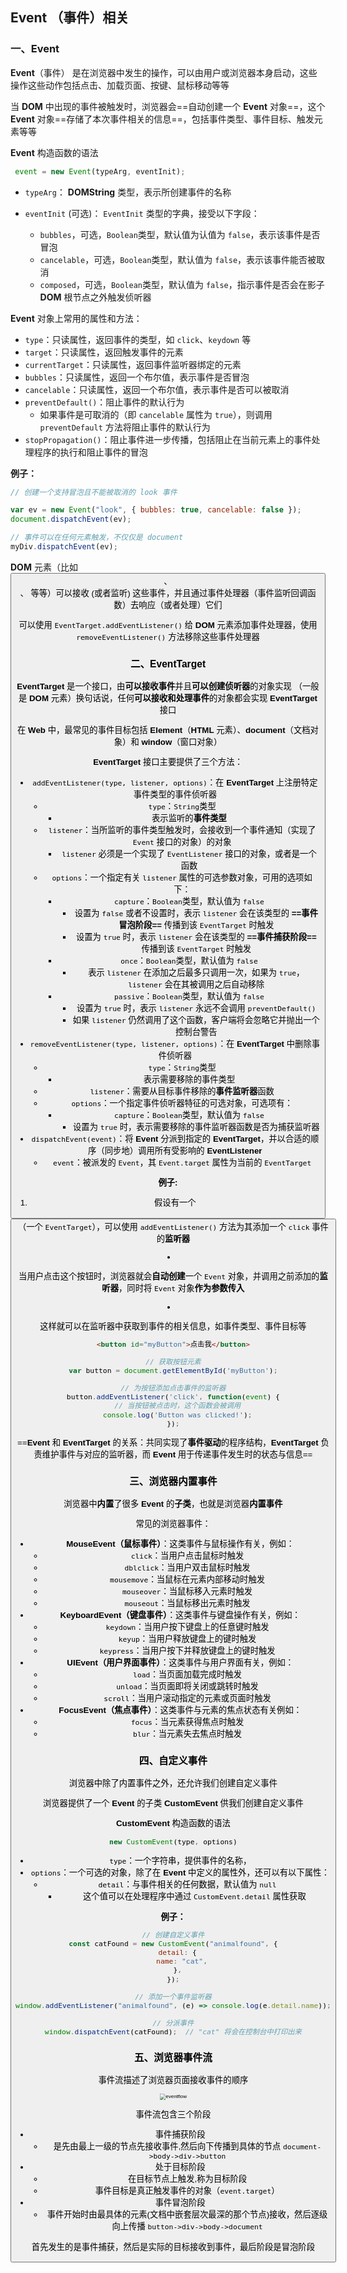 ## Event （事件）相关

### 一、Event

**Event**（事件） 是在浏览器中发生的操作，可以由用户或浏览器本身启动，这些操作这些动作包括点击、加载页面、按键、鼠标移动等等

当 **DOM** 中出现的事件被触发时，浏览器会==自动创建一个 **Event** 对象==，这个 **Event** 对象==存储了本次事件相关的信息==，包括事件类型、事件目标、触发元素等等

**Event** 构造函数的语法

```js
 event = new Event(typeArg, eventInit);
```

- `typeArg`： **DOMString** 类型，表示所创建事件的名称

- `eventInit` (可选)： `EventInit` 类型的字典，接受以下字段：
  - `bubbles`，可选，`Boolean`类型，默认值为认值为 `false`，表示该事件是否冒泡
  - `cancelable`，可选，`Boolean`类型，默认值为 `false`，表示该事件能否被取消
  - `composed`，可选，`Boolean`类型，默认值为 `false`，指示事件是否会在影子 **DOM** 根节点之外触发侦听器

**Event** 对象上常用的属性和方法：

- `type`：只读属性，返回事件的类型，如 `click`、`keydown` 等
- `target`：只读属性，返回触发事件的元素
- `currentTarget`：只读属性，返回事件监听器绑定的元素
- `bubbles`：只读属性，返回一个布尔值，表示事件是否冒泡
- `cancelable`：只读属性，返回一个布尔值，表示事件是否可以被取消
- `preventDefault()`：阻止事件的默认行为
  - 如果事件是可取消的（即 `cancelable` 属性为 `true`），则调用 `preventDefault` 方法将阻止事件的默认行为
- `stopPropagation()`：阻止事件进一步传播，包括阻止在当前元素上的事件处理程序的执行和阻止事件的冒泡

**例子：**

```js
// 创建一个支持冒泡且不能被取消的 look 事件

var ev = new Event("look", { bubbles: true, cancelable: false });
document.dispatchEvent(ev);

// 事件可以在任何元素触发，不仅仅是 document
myDiv.dispatchEvent(ev);
```

 **DOM** 元素（比如 <button>、<div>、<span> 等等）可以接收 (或者监听) 这些事件，并且通过事件处理器（事件监听回调函数）去响应（或者处理）它们

可以使用 `EventTarget.addEventListener()`   给 **DOM** 元素添加事件处理器，使用 `removeEventListener()` 方法移除这些事件处理器

### 二、EventTarget

**EventTarget**  是一个接口，由**可以接收事件**并且**可以创建侦听器**的对象实现 （一般是 **DOM** 元素）换句话说，任何**可以接收和处理事件**的对象都会实现 **EventTarget** 接口

在 **Web** 中，最常见的事件目标包括 **Element**（**HTML** 元素）、**document**（文档对象）和 **window**（窗口对象）

**EventTarget**  接口主要提供了三个方法：

- `addEventListener(type, listener, options)`：在 **EventTarget** 上注册特定事件类型的事件侦听器
  - `type`：`String`类型
    - 表示监听的**事件类型**
  - `listener`：当所监听的事件类型触发时，会接收到一个事件通知（实现了 `Event` 接口的对象）的对象
    - `listener` 必须是一个实现了 `EventListener` 接口的对象，或者是一个函数 <!--通常是一个函数-->
  - `options`：一个指定有关 `listener` 属性的可选参数对象，可用的选项如下：
    - `capture`：`Boolean`类型，默认值为 `false`
      - 设置为 `false` 或者不设置时，表示 `listener` 会在该类型的 **==事件冒泡阶段==** 传播到该 `EventTarget` 时触发 
      - 设置为 `true` 时，表示 `listener` 会在该类型的 **==事件捕获阶段==** 传播到该 `EventTarget` 时触发 
    - `once`：`Boolean`类型，默认值为 `false`
      - 表示 `listener` 在添加之后最多只调用一次，如果为 `true`，`listener` 会在其被调用之后自动移除
    - `passive`：`Boolean`类型，默认值为 `false`
      - 设置为 `true` 时，表示 `listener` 永远不会调用 `preventDefault()`
      - 如果 `listener` 仍然调用了这个函数，客户端将会忽略它并抛出一个控制台警告
- `removeEventListener(type, listener, options)`：在 **EventTarget** 中删除事件侦听器
  - `type`：`String`类型
    - 表示需要移除的事件类型
  - `listener`：需要从目标事件移除的**事件监听器**函数
  - `options`：一个指定事件侦听器特征的可选对象，可选项有：
    - `capture`：`Boolean`类型，默认值为 `false`
      - 设置为 `true` 时，表示需要移除的事件监听器函数是否为捕获监听器
- `dispatchEvent(event)`：将 **Event** 分派到指定的 **EventTarget**，并以合适的顺序（同步地）调用所有受影响的 **EventListener**
  - `event`：被派发的 `Event`，其 `Event.target` 属性为当前的 `EventTarget`

**例子:**

1. 假设有一个 <button>（一个 `EventTarget`），可以使用  `addEventListener()` 方法为其添加一个 `click` 事件的**监听器**

2. 当用户点击这个按钮时，浏览器就会**自动创建**一个 `Event` 对象，并调用之前添加的**监听器**，同时将 `Event` 对象**作为参数传入**

3. 这样就可以在监听器中获取到事件的相关信息，如事件类型、事件目标等

   ```html
   <button id="myButton">点击我</button>
   ```

   ```js
   // 获取按钮元素
   var button = document.getElementById('myButton');
   
   // 为按钮添加点击事件的监听器
   button.addEventListener('click', function(event) {
     // 当按钮被点击时，这个函数会被调用
     console.log('Button was clicked!');
   });
   ```

==**Event** 和 **EventTarget** 的关系：共同实现了**事件驱动**的程序结构，**EventTarget** 负责维护事件与对应的监听器，而 **Event** 用于传递事件发生时的状态与信息==

### 三、浏览器内置事件

浏览器中**内置**了很多 **Event** 的**子类**，也就是浏览器**内置事件**

常见的浏览器事件：

- **MouseEvent（鼠标事件）**：这类事件与鼠标操作有关，例如：
  - `click`：当用户点击鼠标时触发
  - `dblclick`：当用户双击鼠标时触发
  - `mousemove`：当鼠标在元素内部移动时触发
  - `mouseover`：当鼠标移入元素时触发
  - `mouseout`：当鼠标移出元素时触发
- **KeyboardEvent（键盘事件）**：这类事件与键盘操作有关，例如：
  - `keydown`：当用户按下键盘上的任意键时触发
  - `keyup`：当用户释放键盘上的键时触发
  - `keypress`：当用户按下并释放键盘上的键时触发
- **UIEvent（用户界面事件）**：这类事件与用户界面有关，例如：
  - `load`：当页面加载完成时触发
  - `unload`：当页面即将关闭或跳转时触发
  - `scroll`：当用户滚动指定的元素或页面时触发
- **FocusEvent（焦点事件）**：这类事件与元素的焦点状态有关例如：
  - `focus`：当元素获得焦点时触发
  - `blur`：当元素失去焦点时触发

### 四、自定义事件

浏览器中除了内置事件之外，还允许我们创建自定义事件

浏览器提供了一个 **Event** 的子类 **CustomEvent** 供我们创建自定义事件

**CustomEvent** 构造函数的语法

```js
new CustomEvent(type, options)
```

- `type`：一个字符串，提供事件的名称，<!--事件名称是区分大小写的-->
- `options`：一个可选的对象，除了在 **Event** 中定义的属性外，还可以有以下属性：
  - `detail`：与事件相关的任何数据，默认值为 `null`
    - 这个值可以在处理程序中通过 `CustomEvent.detail` 属性获取

**例子：**

```js
// 创建自定义事件
const catFound = new CustomEvent("animalfound", {
  detail: {
    name: "cat",
  },
});

// 添加一个事件监听器
window.addEventListener("animalfound", (e) => console.log(e.detail.name));

// 分派事件
window.dispatchEvent(catFound);  // "cat" 将会在控制台中打印出来
```

### 五、浏览器事件流

事件流描述了浏览器页面接收事件的顺序

<img src="https://raw.githubusercontent.com/wanglufei561/picture_repo/master/assets/202405181814289.jpg" alt="eventflow" style="zoom:60%;" />

事件流包含三个阶段

- 事件捕获阶段
  - 是先由最上一级的节点先接收事件,然后向下传播到具体的节点 `document->body->div->button`
- 处于目标阶段
  - 在目标节点上触发,称为目标阶段
  - 事件目标是真正触发事件的对象（`event.target`）<!--整个事件流中每个事件的target是同一个-->
- 事件冒泡阶段
  - 事件开始时由最具体的元素(文档中嵌套层次最深的那个节点)接收，然后逐级向上传播 `button->div->body->document`

首先发生的是事件捕获，然后是实际的目标接收到事件，最后阶段是冒泡阶段

